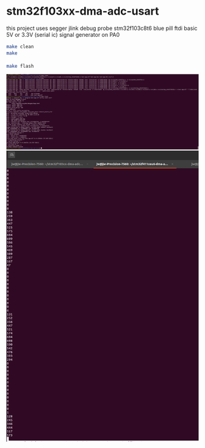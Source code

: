 # stm32f103xx-dma-adc-usart

this project uses segger jlink debug probe
stm32f103c8t6 blue pill
ftdi basic 5V or 3.3V (serial ic)
signal generator on PA0

``` bash
make clean
make

make flash
```
![alt text](screenshot.png "Screenshot 1")
![alt text](screenshot2.png "Screenshot 2")